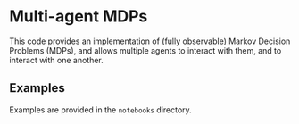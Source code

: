 # Multi-agent MDPs

This code provides an implementation of (fully observable) Markov Decision Problems (MDPs), and allows multiple agents to interact with them, and to interact with one another.

## Examples

Examples are provided in the `notebooks` directory.